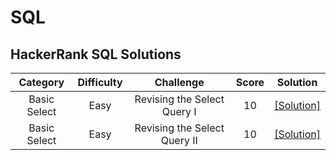 # SQL
## HackerRank SQL Solutions

| Category | Difficulty | Challenge | Score | Solution |
| :-----:  | :----:     | :----:    | :----:|:----:    |
| Basic Select | Easy | Revising the Select Query I |10 |[[Solution]](https://github.com/kevin851066/SQL/blob/main/Basic%20Select/Revising%20the%20Select%20Query%20I.sql) |
| Basic Select | Easy | Revising the Select Query II |10 |[[Solution]](https://github.com/kevin851066/SQL/blob/main/Basic%20Select/Revising%20the%20Select%20Query%20II.sql) |
